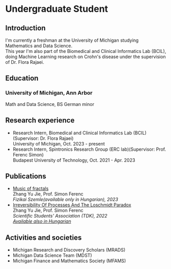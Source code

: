 # Undergraduate Student

## Introduction
I'm currently a freshman at the University of Michigan studying Mathematics and Data Science. \
This year I'm also part of the Biomedical and Clinical Informatics Lab (BCIL), doing Machine Learning research on Crohn's disease under the supervision of Dr. Flora Rajaei.

## Education
### University of Michigan, Ann Arbor
Math and Data Science, BS
German minor

## Research experience
* Research Intern, Biomedical and Clinical Informatics Lab (BCIL)(Supervisor: Dr. Flora Rajaei)\
  University of Michigan, Oct. 2023 - present
* Research Intern, Spintronics Research Group (ERC lab)(Supervisor: Prof. Ferenc Simon)\
  Budapest University of Technology, Oct. 2021 - Apr. 2023  

## Publications
* [Music of fractals](http://fizikaiszemle.hu/uploads/2023/05/fizszem-202304-zhang-simon_15_34_49_1683034489.6549.pdf)\
  Zhang Yu Jie, Prof. Simon Ferenc\
  *Fizikai Szemle(available only in Hungarian), 2023*
* [Irreversibility Of Processes And The Loschmidt Paradox](http://goliat.eik.bme.hu/~f.simon/publications/Students/Zhang_TDK_2022.pdf)\
  Zhang Yu Jie, Prof. Simon Ferenc\
  *Scientific Students' Association (TDK), 2022*\
  *[Available also in Hungarian](http://fizikaiszemle.hu/uploads/2022/11/fizszem-202210-zhang-simon_11_25_46_1667989546.2188.pdf)*
  


## Activities and societies
* Michigan Research and Discovery Scholars (MRADS)
* Michigan Data Science Team (MDST)
* Michigan Finance and Mathematics Society (MFAMS)
